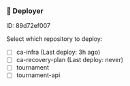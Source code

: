 ### 🦑 Deployer

ID: 89d72ef007

Select which repository to deploy:

- [ ] ca-infra (Last deploy: 3h ago)
- [ ] ca-recovery-plan (Last deploy: never)
- [ ] tournament
- [ ] tournament-api
